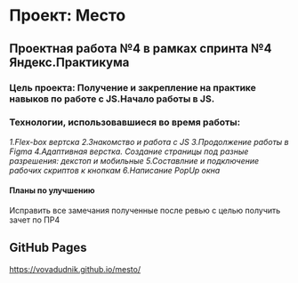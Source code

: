 # Проект: Место

## Проектная работа №4 в рамках спринта №4 Яндекс.Практикума
### Цель проекта: Получение и закрепление на практике навыков по работе с JS.Начало работы в JS.

### Технологии, использовавшиеся во время работы:
*1.Flex-box вертска*
*2.Знакомство и работа с JS*
*3.Продолжение работы в Figmа*
*4.Адаптивная верстка. Создание страницы под разные разрешения: декстоп и мобильные*
*5.Составлние и подключение рабочих скриптов к кнопкам*
*6.Написание PopUp окна*

#### Планы по улучшению
Исправить все замечания полученные после ревью с целью получить зачет по ПР4

## GitHub Pages
https://vovadudnik.github.io/mesto/
